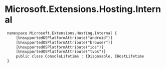 # Microsoft.Extensions.Hosting.Internal

``` diff
 namespace Microsoft.Extensions.Hosting.Internal {
     [UnsupportedOSPlatformAttribute("android")]
     [UnsupportedOSPlatformAttribute("browser")]
     [UnsupportedOSPlatformAttribute("ios")]
     [UnsupportedOSPlatformAttribute("tvos")]
     public class ConsoleLifetime : IDisposable, IHostLifetime
 }
```
